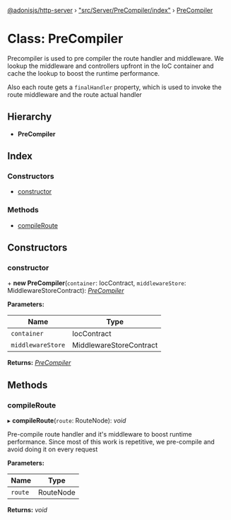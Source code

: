 [@adonisjs/http-server](../README.md) › ["src/Server/PreCompiler/index"](../modules/_src_server_precompiler_index_.md) › [PreCompiler](_src_server_precompiler_index_.precompiler.md)

# Class: PreCompiler

Precompiler is used to pre compiler the route handler and middleware. We
lookup the middleware and controllers upfront in the IoC container
and cache the lookup to boost the runtime performance.

Also each route gets a `finalHandler` property, which is used to invoke the
route middleware and the route actual handler

## Hierarchy

* **PreCompiler**

## Index

### Constructors

* [constructor](_src_server_precompiler_index_.precompiler.md#constructor)

### Methods

* [compileRoute](_src_server_precompiler_index_.precompiler.md#compileroute)

## Constructors

###  constructor

\+ **new PreCompiler**(`container`: IocContract, `middlewareStore`: MiddlewareStoreContract): *[PreCompiler](_src_server_precompiler_index_.precompiler.md)*

**Parameters:**

Name | Type |
------ | ------ |
`container` | IocContract |
`middlewareStore` | MiddlewareStoreContract |

**Returns:** *[PreCompiler](_src_server_precompiler_index_.precompiler.md)*

## Methods

###  compileRoute

▸ **compileRoute**(`route`: RouteNode): *void*

Pre-compile route handler and it's middleware to boost runtime performance. Since
most of this work is repetitive, we pre-compile and avoid doing it on every
request

**Parameters:**

Name | Type |
------ | ------ |
`route` | RouteNode |

**Returns:** *void*
